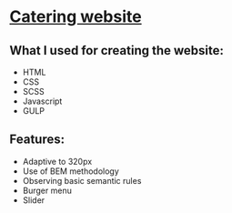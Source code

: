 # [Catering website](https://denyschr.github.io/lets_food/)
## What I used for creating the website:
- HTML
- CSS
- SCSS
- Javascript
- GULP
## Features:
- Adaptive to 320px
- Use of BEM methodology
- Observing basic semantic rules
- Burger menu
- Slider
